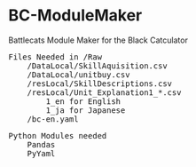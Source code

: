 # BC-ModuleMaker
 Battlecats Module Maker for the Black Catculator

<pre>
Files Needed in /Raw
    /DataLocal/SkillAquisition.csv
    /DataLocal/unitbuy.csv
    /resLocal/SkillDescriptions.csv
    /resLocal/Unit_Explanation1_*.csv
        1_en for English
        1_ja for Japanese
    /bc-en.yaml
</pre>

<pre>
Python Modules needed
    Pandas
    PyYaml
</pre>